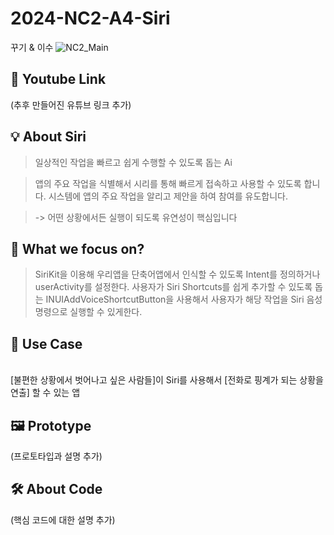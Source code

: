 # 2024-NC2-A4-Siri
꾸기 &amp; 이수
![NC2_Main](https://github.com/DeveloperAcademy-POSTECH/2024-NC2-A4-Siri/assets/91677242/df4f1a0a-7443-4fb0-92ed-2f4de7e11f2c)
## 🎥 Youtube Link
(추후 만들어진 유튜브 링크 추가)

## 💡 About Siri

> 일상적인 작업을 빠르고 쉽게 수행할 수 있도록 돕는 Ai

> 앱의 주요 작업을 식별해서 시리를 통해 빠르게 접속하고 사용할 수 있도록 합니다.
> 시스템에 앱의 주요 작업을 알리고 제안을 하여 참여를 유도합니다.

> -> 어떤 상황에서든 실행이 되도록 유연성이 핵심입니다

## 🎯 What we focus on?

> SiriKit을 이용해 우리앱을 단축어앱에서 인식할 수 있도록 Intent를 정의하거나 userActivity를 설정한다.
> 사용자가 Siri Shortcuts를 쉽게 추가할 수 있도록 돕는 INUIAddVoiceShortcutButton을 사용해서 사용자가 해당 작업을 Siri 음성 명령으로 실행할 수 있게한다.

## 💼 Use Case
<br/> [불편한 상황에서 벗어나고 싶은 사람들]이 Siri를 사용해서
[전화로 핑계가 되는 상황을 연출] 할 수 있는 앱

## 🖼️ Prototype
(프로토타입과 설명 추가)

## 🛠️ About Code
(핵심 코드에 대한 설명 추가)
